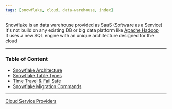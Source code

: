 ```yaml
---
tags: [snowflake, cloud, data-warehouse, index]
---
```


Snowflake is an data warehouse provided as SaaS (Software as a Service)  
It's not build on any existing DB or big data platform like [Apache Hadoop](../../Data%20Analytics/Apache%20Hadoop/Apache%20Hadoop.md)  
It uses a new SQL engine with an unique architecture designed for the cloud

---

### Table of Content

* [Snowflake Architecture](Snowflake%20Architecture.md)
* [Snowflake Table Types](Snowflake%20Table%20Types.md)
* [Time Travel & Fail Safe](Time%20Travel%20&%20Fail%20Safe.md)
* [Snowflake Migration Commands](Snowflake%20Migration%20Commands.md)

---

[Cloud Service Providers](../Cloud%20Service%20Providers.md)
